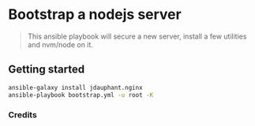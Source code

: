 # Bootstrap a nodejs server

> This ansible playbook will secure a new server, install a few utilities and nvm/node on it.

## Getting started

```bash
ansible-galaxy install jdauphant.nginx
ansible-playbook bootstrap.yml -u root -K
```

### Credits

[1]: https://plusbryan.com/my-first-5-minutes-on-a-server-or-essential-security-for-linux-servers